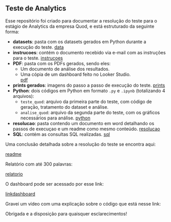 ## Teste de Analytics

Esse repositório foi criado para documentar a resolução do teste para o estágio de Analytics da empresa Quod, e está estruturado da seguinte forma: 

- **datasets**: pasta com os datasets gerados em Python durante a execução do teste. [data](datasets/)
- **instrucoes**: contém o documento recebido via e-mail com as instruções para o teste. [instrucoes](instrucoes/)
- **PDF**: pasta com os PDFs gerados, sendo eles: 
  - Um documento de análise dos resultados.
  - Uma cópia de um dashboard feito no Looker Studio.  
  [pdf](PDF/)
- **prints gerados**: imagens do passo a passo de execução do teste. [prints](prints%20gerados/) 
- **Python**: dois códigos em Python em formato `.py` e `.ipynb` (totalizando 4 arquivos): 
  - `teste_quod`: arquivo da primeira parte do teste, com código de geração, tratamento do dataset e análise.
  - `analise_quod`: arquivo da segunda parte do teste, com os gráficos necessários para análise. 
  [python](Python/)
- **resolucao**: pasta contendo um documento em word detalhando os passos de execuçao e um readme como mesmo conteúdo.
[resolucao](resolucao/) 
- **SQL**: contém as consultas SQL realizadas.
[sql](SQL/)

Uma conclusão detalhada sobre a resolução do teste se encontra aqui:

[readme](resolucao/)

Relatório com até 300 palavras:

[relatorio](PDF/relatorio_insights.pdf)

O dashboard pode ser acessado por esse link: 

[linkdashboard](https://lookerstudio.google.com/reporting/03fd562f-f4d0-4d37-baf4-b1289cad6972)

Gravei um vídeo com uma explicação sobre o código que está nesse link:



Obrigada e a disposição para quaisquer esclarecimentos!
